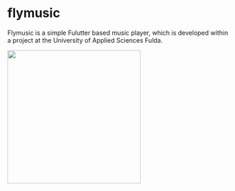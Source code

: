 # flymusic

Flymusic is a simple Fulutter based music player, which is developed within a project at the University of Applied Sciences Fulda.


<img src="flutey.gif" height="300em" />
<img scr="asset/screenshots/001.jpg" height="300em" /> 
